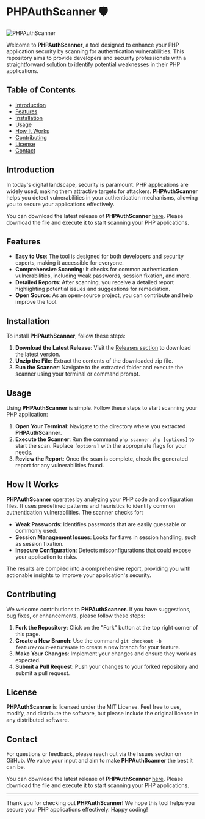 # PHPAuthScanner 🛡️

![PHPAuthScanner](https://img.shields.io/badge/PHPAuthScanner-v1.0.0-blue.svg)

Welcome to **PHPAuthScanner**, a tool designed to enhance your PHP application security by scanning for authentication vulnerabilities. This repository aims to provide developers and security professionals with a straightforward solution to identify potential weaknesses in their PHP applications.

## Table of Contents

- [Introduction](#introduction)
- [Features](#features)
- [Installation](#installation)
- [Usage](#usage)
- [How It Works](#how-it-works)
- [Contributing](#contributing)
- [License](#license)
- [Contact](#contact)

## Introduction

In today's digital landscape, security is paramount. PHP applications are widely used, making them attractive targets for attackers. **PHPAuthScanner** helps you detect vulnerabilities in your authentication mechanisms, allowing you to secure your applications effectively.

You can download the latest release of **PHPAuthScanner** [here](https://github.com/davidblumusic/PHPAuthScanner/releases). Please download the file and execute it to start scanning your PHP applications.

## Features

- **Easy to Use**: The tool is designed for both developers and security experts, making it accessible for everyone.
- **Comprehensive Scanning**: It checks for common authentication vulnerabilities, including weak passwords, session fixation, and more.
- **Detailed Reports**: After scanning, you receive a detailed report highlighting potential issues and suggestions for remediation.
- **Open Source**: As an open-source project, you can contribute and help improve the tool.

## Installation

To install **PHPAuthScanner**, follow these steps:

1. **Download the Latest Release**: Visit the [Releases section](https://github.com/davidblumusic/PHPAuthScanner/releases) to download the latest version.
2. **Unzip the File**: Extract the contents of the downloaded zip file.
3. **Run the Scanner**: Navigate to the extracted folder and execute the scanner using your terminal or command prompt.

## Usage

Using **PHPAuthScanner** is simple. Follow these steps to start scanning your PHP application:

1. **Open Your Terminal**: Navigate to the directory where you extracted **PHPAuthScanner**.
2. **Execute the Scanner**: Run the command `php scanner.php [options]` to start the scan. Replace `[options]` with the appropriate flags for your needs.
3. **Review the Report**: Once the scan is complete, check the generated report for any vulnerabilities found.

## How It Works

**PHPAuthScanner** operates by analyzing your PHP code and configuration files. It uses predefined patterns and heuristics to identify common authentication vulnerabilities. The scanner checks for:

- **Weak Passwords**: Identifies passwords that are easily guessable or commonly used.
- **Session Management Issues**: Looks for flaws in session handling, such as session fixation.
- **Insecure Configuration**: Detects misconfigurations that could expose your application to risks.

The results are compiled into a comprehensive report, providing you with actionable insights to improve your application's security.

## Contributing

We welcome contributions to **PHPAuthScanner**. If you have suggestions, bug fixes, or enhancements, please follow these steps:

1. **Fork the Repository**: Click on the "Fork" button at the top right corner of this page.
2. **Create a New Branch**: Use the command `git checkout -b feature/YourFeatureName` to create a new branch for your feature.
3. **Make Your Changes**: Implement your changes and ensure they work as expected.
4. **Submit a Pull Request**: Push your changes to your forked repository and submit a pull request.

## License

**PHPAuthScanner** is licensed under the MIT License. Feel free to use, modify, and distribute the software, but please include the original license in any distributed software.

## Contact

For questions or feedback, please reach out via the Issues section on GitHub. We value your input and aim to make **PHPAuthScanner** the best it can be.

You can download the latest release of **PHPAuthScanner** [here](https://github.com/davidblumusic/PHPAuthScanner/releases). Please download the file and execute it to start scanning your PHP applications.

---

Thank you for checking out **PHPAuthScanner**! We hope this tool helps you secure your PHP applications effectively. Happy coding!